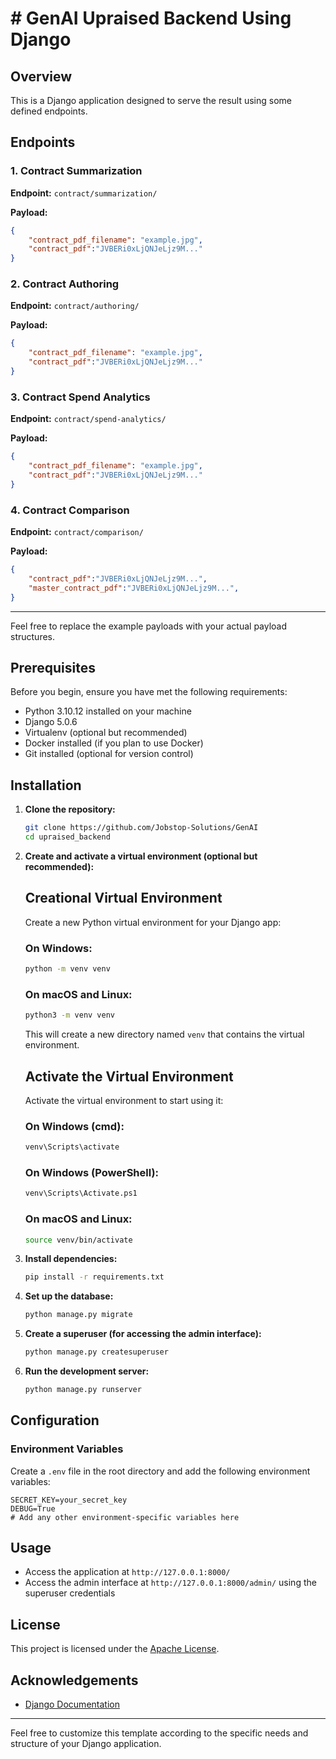 # # GenAI Upraised Backend Using Django

## Overview

This is a Django application designed to serve the result using some defined endpoints.



## Endpoints

### 1. Contract Summarization

**Endpoint:** `contract/summarization/`

**Payload:**
```json
{
    "contract_pdf_filename": "example.jpg",
    "contract_pdf":"JVBERi0xLjQNJeLjz9M..."
}
```

### 2. Contract Authoring

**Endpoint:** `contract/authoring/`

**Payload:**
```json
{
    "contract_pdf_filename": "example.jpg",
    "contract_pdf":"JVBERi0xLjQNJeLjz9M..."
}
```

### 3. Contract Spend Analytics

**Endpoint:** `contract/spend-analytics/`

**Payload:**
```json
{
    "contract_pdf_filename": "example.jpg",
    "contract_pdf":"JVBERi0xLjQNJeLjz9M..."
}
```

### 4. Contract Comparison

**Endpoint:** `contract/comparison/`

**Payload:**
```json
{
    "contract_pdf":"JVBERi0xLjQNJeLjz9M...",
    "master_contract_pdf":"JVBERi0xLjQNJeLjz9M...",
}
```

---

Feel free to replace the example payloads with your actual payload structures.
## Prerequisites

Before you begin, ensure you have met the following requirements:

- Python 3.10.12 installed on your machine
- Django 5.0.6
- Virtualenv (optional but recommended)
- Docker installed (if you plan to use Docker)
- Git installed (optional for version control)

## Installation

1. **Clone the repository:**

    ```sh
    git clone https://github.com/Jobstop-Solutions/GenAI
    cd upraised_backend
    ```

2. **Create and activate a virtual environment (optional but recommended):**

    ## Creational Virtual Environment

    Create a new Python virtual environment for your Django app:

    ### On Windows:

    ```sh
    python -m venv venv
    ```

    ### On macOS and Linux:

    ```sh
    python3 -m venv venv
    ```

    This will create a new directory named `venv` that contains the virtual environment.

    ## Activate the Virtual Environment

    Activate the virtual environment to start using it:

    ### On Windows (cmd):

    ```sh
    venv\Scripts\activate
    ```

    ### On Windows (PowerShell):

    ```sh
    venv\Scripts\Activate.ps1
    ```

    ### On macOS and Linux:

    ```sh
    source venv/bin/activate
    ```


3. **Install dependencies:**

    ```sh
    pip install -r requirements.txt
    ```

4. **Set up the database:**

    ```sh
    python manage.py migrate
    ```

5. **Create a superuser (for accessing the admin interface):**

    ```sh
    python manage.py createsuperuser
    ```

6. **Run the development server:**

    ```sh
    python manage.py runserver
    ```

## Configuration

### Environment Variables

Create a `.env` file in the root directory and add the following environment variables:

```env
SECRET_KEY=your_secret_key
DEBUG=True
# Add any other environment-specific variables here
```

## Usage

- Access the application at `http://127.0.0.1:8000/`
- Access the admin interface at `http://127.0.0.1:8000/admin/` using the superuser credentials



## License

This project is licensed under the [Apache License](LICENSE).

## Acknowledgements

- [Django Documentation](https://docs.djangoproject.com/)

---

Feel free to customize this template according to the specific needs and structure of your Django application.
